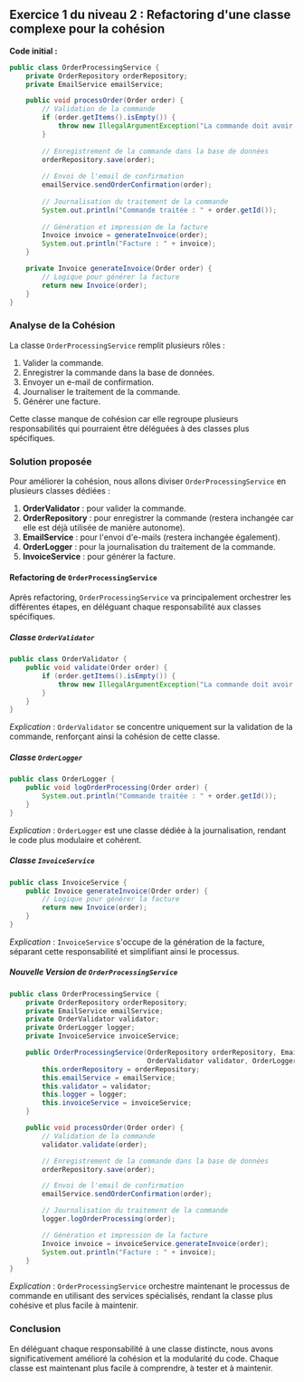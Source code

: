 ## Exercice 1 du niveau 2 : Refactoring d'une classe complexe pour la cohésion

**Code initial :**

```java
public class OrderProcessingService {
    private OrderRepository orderRepository;
    private EmailService emailService;

    public void processOrder(Order order) {
        // Validation de la commande
        if (order.getItems().isEmpty()) {
            throw new IllegalArgumentException("La commande doit avoir au moins un article");
        }
        
        // Enregistrement de la commande dans la base de données
        orderRepository.save(order);
        
        // Envoi de l'email de confirmation
        emailService.sendOrderConfirmation(order);
        
        // Journalisation du traitement de la commande
        System.out.println("Commande traitée : " + order.getId());
        
        // Génération et impression de la facture
        Invoice invoice = generateInvoice(order);
        System.out.println("Facture : " + invoice);
    }

    private Invoice generateInvoice(Order order) {
        // Logique pour générer la facture
        return new Invoice(order);
    }
}
```

### Analyse de la Cohésion
La classe `OrderProcessingService` remplit plusieurs rôles :
1. Valider la commande.
2. Enregistrer la commande dans la base de données.
3. Envoyer un e-mail de confirmation.
4. Journaliser le traitement de la commande.
5. Générer une facture.

Cette classe manque de cohésion car elle regroupe plusieurs responsabilités qui pourraient être déléguées à des classes plus spécifiques.

### Solution proposée
Pour améliorer la cohésion, nous allons diviser `OrderProcessingService` en plusieurs classes dédiées :

1. **OrderValidator** : pour valider la commande.
2. **OrderRepository** : pour enregistrer la commande (restera inchangée car elle est déjà utilisée de manière autonome).
3. **EmailService** : pour l'envoi d'e-mails (restera inchangée également).
4. **OrderLogger** : pour la journalisation du traitement de la commande.
5. **InvoiceService** : pour générer la facture.

#### Refactoring de `OrderProcessingService`

Après refactoring, `OrderProcessingService` va principalement orchestrer les différentes étapes, en déléguant chaque responsabilité aux classes spécifiques.

##### Classe `OrderValidator`

```java
public class OrderValidator {
    public void validate(Order order) {
        if (order.getItems().isEmpty()) {
            throw new IllegalArgumentException("La commande doit avoir au moins un article");
        }
    }
}
```

*Explication* : `OrderValidator` se concentre uniquement sur la validation de la commande, renforçant ainsi la cohésion de cette classe.

##### Classe `OrderLogger`

```java
public class OrderLogger {
    public void logOrderProcessing(Order order) {
        System.out.println("Commande traitée : " + order.getId());
    }
}
```

*Explication* : `OrderLogger` est une classe dédiée à la journalisation, rendant le code plus modulaire et cohérent.

##### Classe `InvoiceService`

```java
public class InvoiceService {
    public Invoice generateInvoice(Order order) {
        // Logique pour générer la facture
        return new Invoice(order);
    }
}
```

*Explication* : `InvoiceService` s'occupe de la génération de la facture, séparant cette responsabilité et simplifiant ainsi le processus.

##### Nouvelle Version de `OrderProcessingService`

```java
public class OrderProcessingService {
    private OrderRepository orderRepository;
    private EmailService emailService;
    private OrderValidator validator;
    private OrderLogger logger;
    private InvoiceService invoiceService;

    public OrderProcessingService(OrderRepository orderRepository, EmailService emailService,
                                  OrderValidator validator, OrderLogger logger, InvoiceService invoiceService) {
        this.orderRepository = orderRepository;
        this.emailService = emailService;
        this.validator = validator;
        this.logger = logger;
        this.invoiceService = invoiceService;
    }

    public void processOrder(Order order) {
        // Validation de la commande
        validator.validate(order);

        // Enregistrement de la commande dans la base de données
        orderRepository.save(order);

        // Envoi de l'email de confirmation
        emailService.sendOrderConfirmation(order);

        // Journalisation du traitement de la commande
        logger.logOrderProcessing(order);

        // Génération et impression de la facture
        Invoice invoice = invoiceService.generateInvoice(order);
        System.out.println("Facture : " + invoice);
    }
}
```

*Explication* : `OrderProcessingService` orchestre maintenant le processus de commande en utilisant des services spécialisés, rendant la classe plus cohésive et plus facile à maintenir.

### Conclusion
En déléguant chaque responsabilité à une classe distincte, nous avons significativement amélioré la cohésion et la modularité du code. Chaque classe est maintenant plus facile à comprendre, à tester et à maintenir.
